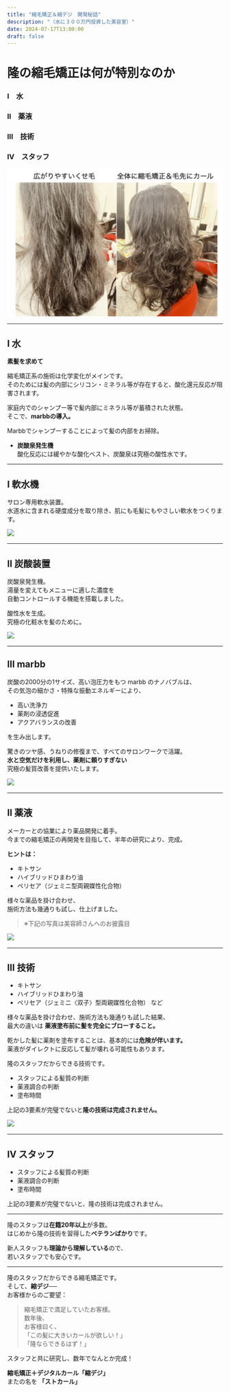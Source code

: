 ```yaml
---
title: "縮毛矯正＆縮デジ　開発秘話"
description: "（水に３００万円投資した美容室）"
date: 2024-07-17T13:00:00
draft: false
---
```




# 隆の縮毛矯正は何が特別なのか

### Ⅰ　水  
### Ⅱ　薬液  
### Ⅲ　技術  
### Ⅳ　スタッフ


![](p1.png)

---

## Ⅰ 水

**素髪を求めて**

縮毛矯正系の施術は化学変化がメインです。  
そのためには髪の内部にシリコン・ミネラル等が存在すると、酸化還元反応が阻害されます。

家庭内でのシャンプー等で髪内部にミネラル等が蓄積された状態。  
そこで、**marbbの導入。**

Marbbでシャンプーすることによって髪の内部をお掃除。

- **炭酸泉発生機**  
  酸化反応には緩やかな酸化ベスト、炭酸泉は究極の酸性水です。

---

## Ⅰ 軟水機

サロン専用軟水装置。  
水道水に含まれる硬度成分を取り除き、肌にも毛髪にもやさしい軟水をつくります。

![](/p2.png)


---

## Ⅱ 炭酸装置

炭酸泉発生機。  
湯量を変えてもメニューに適した濃度を  
自動コントロールする機能を搭載しました。

酸性水を生成。  
究極の化粧水を髪のために。

![](/p3.png)


---

## Ⅲ marbb

炭酸の2000分の1サイズ、高い泡圧力をもつ marbb のナノバブルは、  
その気泡の細かさ・特殊な振動エネルギーにより、

- 高い洗浄力  
- 薬剤の浸透促進  
- アクアバランスの改善  

を生み出します。

驚きのツヤ感、うねりの修復まで、すべてのサロンワークで活躍。  
**水と空気だけを利用し、薬剤に頼りすぎない**  
究極の髪質改善を提供いたします。

![](/p4.png)


---

## Ⅱ 薬液

メーカーとの協業により薬品開発に着手。  
今までの縮毛矯正の再開発を目指して、半年の研究により、完成。

**ヒントは：**  
- キトサン  
- ハイブリッドひまわり油  
- ペリセア（ジェミニ型両親媒性化合物）

様々な薬品を掛け合わせ、  
施術方法も幾通りも試し、仕上げました。

> ※下記の写真は美容師さんへのお披露目


![](/p5.png)




---

## Ⅲ 技術

- キトサン  
- ハイブリッドひまわり油  
- ペリセア（ジェミニ〈双子〉型両親媒性化合物） など  

様々な薬品を掛け合わせ、施術方法も幾通りも試した結果、  
最大の違いは **薬液塗布前に髪を完全にブローすること。**

乾かした髪に薬剤を塗布することは、基本的には**危険が伴います。**  
薬液がダイレクトに反応して髪が壊れる可能性もあります。

隆のスタッフだからできる技術です。  
- スタッフによる髪質の判断  
- 薬液調合の判断  
- 塗布時間

上記の3要素が完璧でないと**隆の技術は完成されません。**

![](/p6.png)


---

## Ⅳ スタッフ

- スタッフによる髪質の判断  
- 薬液調合の判断  
- 塗布時間

上記の3要素が完璧でないと、隆の技術は完成されません。

---

隆のスタッフは**在籍20年以上**が多数。  
はじめから隆の技術を習得した**ベテランばかり**です。

新人スタッフも**理論から理解している**ので、  
若いスタッフでも安心です。

---

隆のスタッフだからできる縮毛矯正です。  
そして、**縮デジ**──  
お客様からのご要望：

> 縮毛矯正で満足していたお客様。  
> 数年後、  
> お客様曰く、  
> 「この髪に大きいカールが欲しい！」  
> 「隆ならできるはず！」  

スタッフと共に研究し、数年でなんとか完成！

**縮毛矯正＋デジタルカール「縮デジ」**  
またの名を **「ストカール」**

